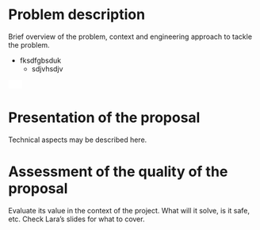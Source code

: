 # Problem description

Brief overview of the problem, context and engineering approach to tackle the problem.
- fksdfgbsduk
  - sdjvhsdjv

![image](ruralelec.png)

# Presentation of the proposal

Technical aspects may be described here.

# Assessment of the quality of the proposal

Evaluate its value in the context of the project. What will it solve, is it safe, etc. Check Lara’s slides for what to cover.


